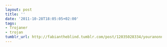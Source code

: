 ```yaml
---
layout: post
title: ''
date: '2011-10-28T18:05:05+02:00'
tags:
- Trojaner
- trojan
tumblr_url: http://fabiantheblind.tumblr.com/post/12035028334/youranonnews-german-hackers-discover
---
```

